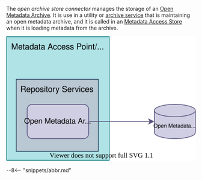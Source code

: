 <!-- SPDX-License-Identifier: CC-BY-4.0 -->
<!-- Copyright Contributors to the ODPi Egeria project. -->


The *open archive store connector* manages the storage of an [Open Metadata Archive](/concepts/open-metadata-archive).  It is use in a utility or [archive service](/concepts/archive-service) that is maintaining an open metadata archive, and it is called in an [Metadata Access Store](/concepts/metadata-access-store) when it is loading metadata from the archive.

![Open Metadata Archive Store Connector](/connectors/runtime/open-metadata-archive-store-connector.svg)

--8<-- "snippets/abbr.md"
